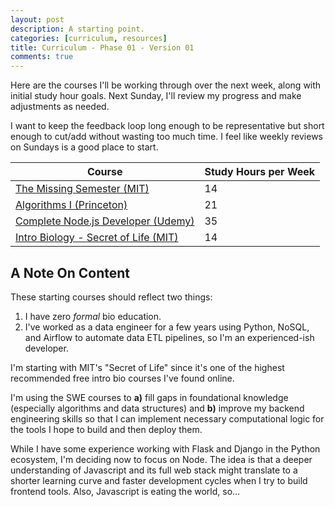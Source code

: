 ```yaml
---
layout: post
description: A starting point.
categories: [curriculum, resources]
title: Curriculum - Phase 01 - Version 01
comments: true
---
```

Here are the courses I'll be working through over the next week, along with initial study hour goals. Next Sunday, I'll review my progress and make adjustments as needed. 

I want to keep the feedback loop long enough to be representative but short enough to cut/add without wasting too much time. I feel like weekly reviews on Sundays is a good place to start. 

| Course | Study Hours per Week |
| --------------------------------------------------------------------------------------------------------------- | ---- |
| [The Missing Semester (MIT)](https://missing.csail.mit.edu/)                                                    |  14  |
| [Algorithms I (Princeton)](https://www.coursera.org/learn/algorithms-part1)                                     |  21  |
| [Complete Node.js Developer (Udemy)](https://www.udemy.com/course/the-complete-nodejs-developer-course-2/)      |  35  |
| [Intro Biology - Secret of Life (MIT)](https://www.edx.org/course/introduction-to-biology-the-secret-of-life-3) |  14  |

## A Note On Content

These starting courses should reflect two things: 

1. I have zero *formal* bio education. 
2. I've worked as a data engineer for a few years using Python, NoSQL, and Airflow to automate data ETL pipelines, so I'm an experienced-ish developer.

I'm starting with MIT's "Secret of Life" since it's one of the highest recommended free intro bio courses I've found online. 

I'm using the SWE courses to **a)** fill gaps in foundational knowledge (especially algorithms and data structures) and **b)** improve my backend engineering skills so that I can implement necessary computational logic for the tools I hope to build and then deploy them. 

While I have some experience working with Flask and Django in the Python ecosystem, I'm deciding now to focus on Node. The idea is that a deeper understanding of Javascript and its full web stack might translate to a shorter learning curve and faster development cycles when I try to build frontend tools. Also, Javascript is eating the world, so...

